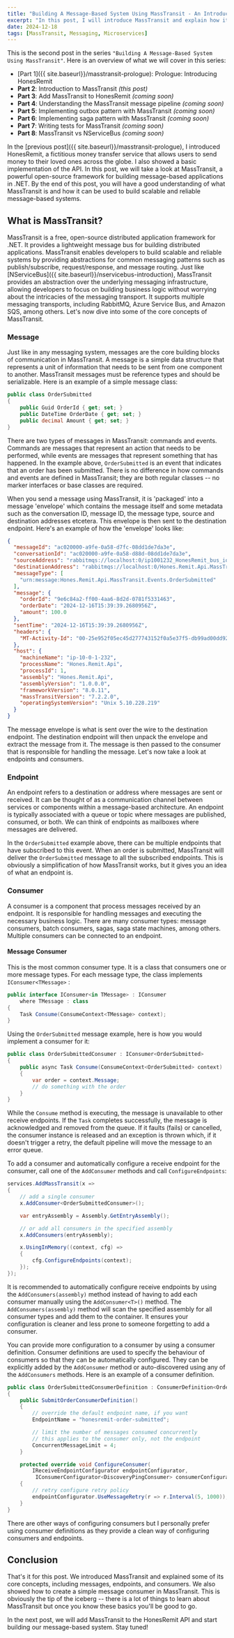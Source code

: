 ```yaml
---
title: "Building A Message-Based System Using MassTransit - An Introduction To MassTransit"
excerpt: "In this post, I will introduce MassTransit and explain how it can be used to build highly scalable message-based systems."
date: 2024-12-18
tags: [MassTransit, Messaging, Microservices]
---
```


This is the second post in the series `"Building A Message-Based System Using MassTransit"`. Here is an overview of what we will cover in this series:

- [Part 1]({{ site.baseurl}}/masstransit-prologue): Prologue: Introducing HonesRemit
- **Part 2**: Introduction to MassTransit _(this post)_
- **Part 3**: Add MassTransit to HonesRemit _(coming soon)_
- **Part 4**: Understanding the MassTransit message pipeline _(coming soon)_
- **Part 5**: Implementing outbox pattern with MassTransit _(coming soon)_
- **Part 6**: Implementing saga pattern with MassTransit _(coming soon)_
- **Part 7**: Writing tests for MassTransit _(coming soon)_
- **Part 8**: MassTransit vs NServiceBus _(coming soon)_

In the [previous post]({{ site.baseurl}}/masstransit-prologue), I introduced HonesRemit, a fictitious money transfer service that allows users to send money to their loved ones across the globe. I also showed a basic implementation of the API. In this post, we will take a look at MassTransit, a powerful open-source framework for building message-based applications in .NET. By the end of this post, you will have a good understanding of what MassTransit is and how it can be used to build scalable and reliable message-based systems.

## What is MassTransit?

MassTransit is a free, open-source distributed application framework for .NET. It provides a lightweight message bus for building distributed applications. MassTransit enables developers to build scalable and reliable systems by providing abstractions for common messaging patterns such as publish/subscribe, request/response, and message routing. Just like [NServiceBus]({{ site.baseurl}}/nservicebus-introduction), MassTransit provides an abstraction over the underlying messaging infrastructure, allowing developers to focus on building business logic without worrying about the intricacies of the messaging transport. It supports multiple messaging transports, including RabbitMQ, Azure Service Bus, and Amazon SQS, among others. Let's now dive into some of the core concepts of MassTransit.

### Message

Just like in any messaging system, messages are the core building blocks of communication in MassTransit. A message is a simple data structure that represents a unit of information that needs to be sent from one component to another. MassTransit messages must be reference types and should be serializable. Here is an example of a simple message class:

```csharp
public class OrderSubmitted
{
    public Guid OrderId { get; set; }
    public DateTime OrderDate { get; set; }
    public decimal Amount { get; set; }
}
```

There are two types of messages in MassTransit: commands and events. Commands are messages that represent an action that needs to be performed, while events are messages that represent something that has happened. In the example above, `OrderSubmitted` is an event that indicates that an order has been submitted. There is no difference in how commands and events are defined in MassTransit; they are both regular classes -- no marker interfaces or base classes are required.

When you send a message using MassTransit, it is 'packaged' into a message 'envelope' which contains the message itself and some metadata such as the conversation ID, message ID, the message type, source and destination addresses etcetera. This envelope is then sent to the destination endpoint. Here's an example of how the 'envelope' looks like:

```json
{
  "messageId": "ac020000-a9fe-0a58-d7fc-08dd1de7da3e",
  "conversationId": "ac020000-a9fe-0a58-d88d-08dd1de7da3e",
  "sourceAddress": "rabbitmqs://localhost:0/ip1001232_HonesRemit_bus_iobyyyfj9affomg5bdqt53z5gy?temporary=true",
  "destinationAddress": "rabbitmqs://localhost:0/Hones.Remit.Api.MassTransit.Events.OrderSubmitted",
  "messageType": [
    "urn:message:Hones.Remit.Api.MassTransit.Events.OrderSubmitted"
  ],
  "message": {
    "orderId": "9e6c84a2-ff00-4aa6-8d2d-0781f5331463",
    "orderDate": "2024-12-16T15:39:39.2680956Z",
    "amount": 100.0
  },
  "sentTime": "2024-12-16T15:39:39.2680956Z",
  "headers": {
    "MT-Activity-Id": "00-25e952f05ec45d277743152f0a5e37f5-db99ad00dd92777c-01"
  },
  "host": {
    "machineName": "ip-10-0-1-232",
    "processName": "Hones.Remit.Api",
    "processId": 1,
    "assembly": "Hones.Remit.Api",
    "assemblyVersion": "1.0.0.0",
    "frameworkVersion": "8.0.11",
    "massTransitVersion": "7.2.2.0",
    "operatingSystemVersion": "Unix 5.10.228.219"
  }
}
```

The message envelope is what is sent over the wire to the destination endpoint. The destination endpoint will then unpack the envelope and extract the message from it. The message is then passed to the consumer that is responsible for handling the message. Let's now take a look at endpoints and consumers.

### Endpoint

An endpoint refers to a destination or address where messages are sent or received. It can be thought of as a communication channel between services or components within a message-based architecture. An endpoint is typically associated with a queue or topic where messages are published, consumed, or both. We can think of endpoints as mailboxes where messages are delivered.

In the `OrderSubmitted` example above, there can be multiple endpoints that have subscribed to this event. When an order is submitted, MassTransit will deliver the `OrderSubmitted` message to all the subscribed endpoints. This is obviously a simplification of how MassTransit works, but it gives you an idea of what an endpoint is.

### Consumer

A consumer is a component that process messages received by an endpoint. It is responsible for handling messages and executing the necessary business logic. There are many consumer types: message consumers, batch consumers, sagas, saga state machines, among others. Multiple consumers can be connected to an endpoint.

#### Message Consumer

This is the most common consumer type. It is a class that consumers one or more message types. For each message type, the class implements `IConsumer<TMessage>` :

```cs
public interface IConsumer<in TMessage> : IConsumer
	where TMessage : class
{
	Task Consume(ConsumeContext<TMessage> context);
}
```

Using the `OrderSubmitted` message example, here is how you would implement a consumer for it:

```csharp
public class OrderSubmittedConsumer : IConsumer<OrderSubmitted>
{
    public async Task Consume(ConsumeContext<OrderSubmitted> context)
    {
        var order = context.Message;
        // do something with the order
    }
}
```

While the `Consume` method is executing, the message is unavailable to other receive endpoints. If the `Task` completes successfully, the message is acknowledged and removed from the queue. If it faults (fails) or cancelled, the consumer instance is released and an exception is thrown which, if it doesn't trigger a retry, the default pipeline will move the message to an error queue.

To add a consumer and automatically configure a receive endpoint for the consumer, call one of the `AddConsumer` methods and call `ConfigureEndpoints`:

```cs
services.AddMassTransit(x =>
{
    // add a single consumer
    x.AddConsumer<OrderSubmittedConsumer>();

    var entryAssembly = Assembly.GetEntryAssembly();

    // or add all consumers in the specified assembly
    x.AddConsumers(entryAssembly);

    x.UsingInMemory((context, cfg) =>
    {
        cfg.ConfigureEndpoints(context);
    });
});
```

It is recommended to automatically configure receive endpoints by using the `AddConsumers(assembly)` method instead of having to add each consumer manually using the `AddConsumer<T>()` method. The `AddConsumers(assembly)` method will scan the specified assembly for all consumer types and add them to the container. It ensures your configuration is cleaner and less prone to someone forgetting to add a consumer.

You can provide more configuration to a consumer by using a consumer definition. Consumer definitions are used to specify the behaviour of consumers so that they can be automatically configured. They can be explicitly added by the `AddConsumer` method or auto-discovered using any of the `AddConsumers` methods. Here is an example of a consumer definition.

```cs
public class OrderSubmittedConsumerDefinition : ConsumerDefinition<OrderSubmittedConsumer>
{
	public SubmitOrderConsumerDefinition()
	{
		// override the default endpoint name, if you want
		EndpointName = "honesremit-order-submitted";

		// limit the number of messages consumed concurrently
		// this applies to the consumer only, not the endpoint
		ConcurrentMessageLimit = 4;
	}

	protected override void ConfigureConsumer(
        IReceiveEndpointConfigurator endpointConfigurator,
         IConsumerConfigurator<DiscoveryPingConsumer> consumerConfigurator)
	{
        // retry configure retry policy
		endpointConfigurator.UseMessageRetry(r => r.Interval(5, 1000));
	}
}
```

There are other ways of configuring consumers but I personally prefer using consumer definitions as they provide a clean way of configuring consumers and endpoints.

## Conclusion

That's it for this post. We introduced MassTransit and explained some of its core concepts, including messages, endpoints, and consumers. We also showed how to create a simple message consumer in MassTransit. This is obviously the tip of the iceberg -- there is a lot of things to learn about MassTransit but once you know these basics you'll be good to go.

In the next post, we will add MassTransit to the HonesRemit API and start building our message-based system. Stay tuned!

